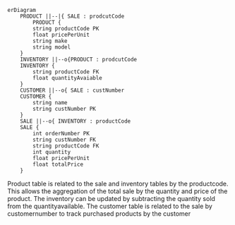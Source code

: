 ```mermaid 
erDiagram
    PRODUCT ||--|{ SALE : prodcutCode
        PRODUCT {
        string productCode PK
        float pricePerUnit
        string make
        string model  
    }
    INVENTORY ||--o{PRODUCT : prodcutCode
    INVENTORY { 
        string productCode FK
        float quantityAvaiable
    } 
    CUSTOMER ||--o{ SALE : custNumber
    CUSTOMER {
        string name
        string custNumber PK
    }
    SALE ||--o{ INVENTORY : productCode
    SALE {
        int orderNumber PK
        string custNumber FK
        string productCode FK
        int quantity
        float pricePerUnit
        float totalPrice
    }
```

Product table is related to the sale and inventory tables by the productcode. This allows the aggregation of the total sale by the quantity and price of the product. The inventory can be updated by subtracting the quantity sold from the quantityavailable. The customer table is related to the sale by customernumber to track purchased products by the customer
